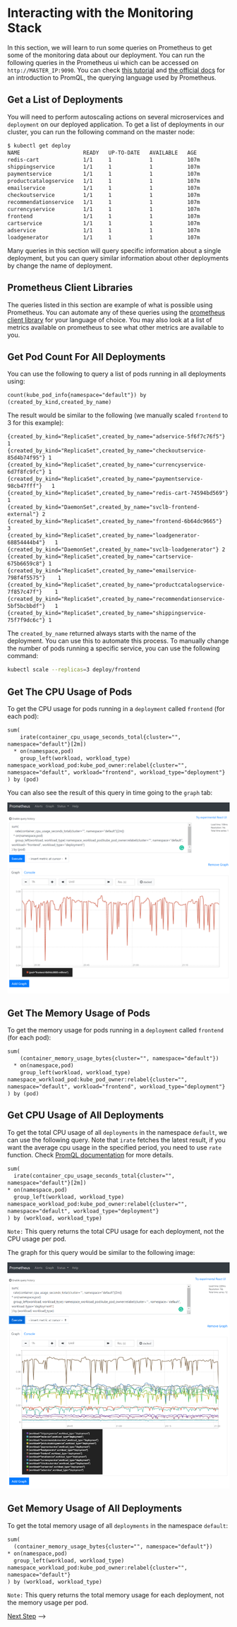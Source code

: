 # Interacting with the Monitoring Stack

In this section, we will learn to run some queries on Prometheus to get some of the monitoring
data about our deployment. You can run the following queries in the Prometheus ui
which can be accessed on `http://MASTER_IP:9090`. You can check [this tutorial](https://opensource.com/article/19/11/introduction-monitoring-prometheus)
and [the official docs](https://prometheus.io/docs/prometheus/latest/querying/basics/)
for an introduction to PromQL, the querying language used by Prometheus.

## Get a List of Deployments

You will need to perform autoscaling actions on several microservices and `deployment` on our deployed application.
To get a list of deployments in our cluster, you can run the following command on the master node:

```console
$ kubectl get deploy
NAME                    READY   UP-TO-DATE   AVAILABLE   AGE
redis-cart              1/1     1            1           107m
shippingservice         1/1     1            1           107m
paymentservice          1/1     1            1           107m
productcatalogservice   1/1     1            1           107m
emailservice            1/1     1            1           107m
checkoutservice         1/1     1            1           107m
recommendationservice   1/1     1            1           107m
currencyservice         1/1     1            1           107m
frontend                1/1     1            1           107m
cartservice             1/1     1            1           107m
adservice               1/1     1            1           107m
loadgenerator           1/1     1            1           107m
```

Many queries in this section will query specific information about a single deployment, but you can query similar information
about other deployments by change the name of deployment.

## Prometheus Client Libraries

The queries listed in this section are example of what is possible using Prometheus. You can automate any of
these queries using the [prometheus client library](https://prometheus.io/docs/instrumenting/clientlibs/)
for your language of choice. You may also look at a list of metrics available on prometheus to see what other
metrics are available to you.

## Get Pod Count For All Deployments

You can use the following to query a list of pods running in all deployments using:

```promql
count(kube_pod_info{namespace="default"}) by (created_by_kind,created_by_name)
```

The result would be similar to the following (we manually scaled `frontend` to 3 for this example):

```
{created_by_kind="ReplicaSet",created_by_name="adservice-5f6f7c76f5"}	1
{created_by_kind="ReplicaSet",created_by_name="checkoutservice-85d4b74f95"}	1
{created_by_kind="ReplicaSet",created_by_name="currencyservice-6d7f8fc9fc"}	1
{created_by_kind="ReplicaSet",created_by_name="paymentservice-98cb47fff"}	1
{created_by_kind="ReplicaSet",created_by_name="redis-cart-74594bd569"}	1
{created_by_kind="DaemonSet",created_by_name="svclb-frontend-external"}	2
{created_by_kind="ReplicaSet",created_by_name="frontend-6b64dc9665"}	3
{created_by_kind="ReplicaSet",created_by_name="loadgenerator-68854444b4"}	1
{created_by_kind="DaemonSet",created_by_name="svclb-loadgenerator"}	2
{created_by_kind="ReplicaSet",created_by_name="cartservice-675b6659c8"}	1
{created_by_kind="ReplicaSet",created_by_name="emailservice-798f4f5575"}	1
{created_by_kind="ReplicaSet",created_by_name="productcatalogservice-7f857c47f"}	1
{created_by_kind="ReplicaSet",created_by_name="recommendationservice-5bf5bcbbdf"}	1
{created_by_kind="ReplicaSet",created_by_name="shippingservice-75f7f9dc6c"}	1
```

The `created_by_name` returned always starts with the name of the deployment. You can
use this to automate this process. To manually change the number of pods running
a specific service, you can use the following command:

```sh
kubectl scale --replicas=3 deploy/frontend
```

## Get The CPU Usage of Pods

To get the CPU usage for pods running in a `deployment` called `frontend` (for each pod):

```promql
sum(
    irate(container_cpu_usage_seconds_total{cluster="", namespace="default"}[2m])
  * on(namespace,pod)
    group_left(workload, workload_type) namespace_workload_pod:kube_pod_owner:relabel{cluster="", namespace="default", workload="frontend", workload_type="deployment"}
) by (pod)
```

You can also see the result of this query in time going to the `graph` tab:

[![Screenshot of load generator](./img/prometheus-01.png)](./img/prometheus-01.png)

## Get The Memory Usage of Pods

To get the memory usage for pods running in a `deployment` called `frontend` (for each pod):

```promql
sum(
    (container_memory_usage_bytes{cluster="", namespace="default"})
  * on(namespace,pod)
    group_left(workload, workload_type) namespace_workload_pod:kube_pod_owner:relabel{cluster="", namespace="default", workload="frontend", workload_type="deployment"}
) by (pod)
```

## Get CPU Usage of All Deployments

To get the total CPU usage of all `deployments` in the namespace `default`, we can use the following query.
Note that `irate` fetches the latest result, if you want the average cpu usage in the specified period,
you need to use `rate` function. Check [PromQL documentation](https://prometheus.io/docs/prometheus/latest/querying/functions/)
for more details.

```promql
sum(
  irate(container_cpu_usage_seconds_total{cluster="", namespace="default"}[2m])
* on(namespace,pod)
  group_left(workload, workload_type) namespace_workload_pod:kube_pod_owner:relabel{cluster="", namespace="default", workload_type="deployment"}
) by (workload, workload_type)
```

`Note:` This query returns the total CPU usage for each deployment, not the CPU usage per pod.

The graph for this query would be similar to the following image:

[![Screenshot of load generator](./img/prometheus-02.png)](./img/prometheus-02.png)

## Get Memory Usage of All Deployments

To get the total memory usage of all `deployments` in the namespace `default`:

```promql
sum(
  (container_memory_usage_bytes{cluster="", namespace="default"})
* on(namespace,pod)
  group_left(workload, workload_type) namespace_workload_pod:kube_pod_owner:relabel{cluster="", namespace="default"}
) by (workload, workload_type)
```

`Note:` This query returns the total memory usage for each deployment, not the memory usage per pod.

[Next Step](07-kubernetes-api.md) -->
